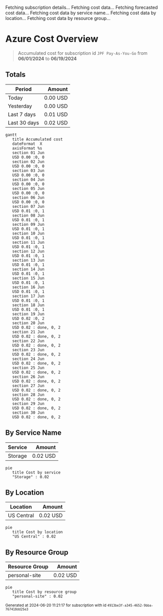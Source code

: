 Fetching subscription details...
Fetching cost data...
Fetching forecasted cost data...
Fetching cost data by service name...
Fetching cost data by location...
Fetching cost data by resource group...
# Azure Cost Overview

> Accumulated cost for subscription id `JPF Pay-As-You-Go` from **06/01/2024** to **06/19/2024**

## Totals

|Period|Amount|
|---|---:|
|Today|0.00 USD|
|Yesterday|0.00 USD|
|Last 7 days|0.01 USD|
|Last 30 days|0.02 USD|

```mermaid
gantt
   title Accumulated cost
   dateFormat  X
   axisFormat %s
   section 01 Jun
   USD 0.00 :0, 0
   section 02 Jun
   USD 0.00 :0, 0
   section 03 Jun
   USD 0.00 :0, 0
   section 04 Jun
   USD 0.00 :0, 0
   section 05 Jun
   USD 0.00 :0, 0
   section 06 Jun
   USD 0.00 :0, 0
   section 07 Jun
   USD 0.01 :0, 1
   section 08 Jun
   USD 0.01 :0, 1
   section 09 Jun
   USD 0.01 :0, 1
   section 10 Jun
   USD 0.01 :0, 1
   section 11 Jun
   USD 0.01 :0, 1
   section 12 Jun
   USD 0.01 :0, 1
   section 13 Jun
   USD 0.01 :0, 1
   section 14 Jun
   USD 0.01 :0, 1
   section 15 Jun
   USD 0.01 :0, 1
   section 16 Jun
   USD 0.01 :0, 1
   section 17 Jun
   USD 0.01 :0, 1
   section 18 Jun
   USD 0.01 :0, 1
   section 19 Jun
   USD 0.02 :0, 2
   section 20 Jun
   USD 0.02 : done, 0, 2
   section 21 Jun
   USD 0.02 : done, 0, 2
   section 22 Jun
   USD 0.02 : done, 0, 2
   section 23 Jun
   USD 0.02 : done, 0, 2
   section 24 Jun
   USD 0.02 : done, 0, 2
   section 25 Jun
   USD 0.02 : done, 0, 2
   section 26 Jun
   USD 0.02 : done, 0, 2
   section 27 Jun
   USD 0.02 : done, 0, 2
   section 28 Jun
   USD 0.02 : done, 0, 2
   section 29 Jun
   USD 0.02 : done, 0, 2
   section 30 Jun
   USD 0.02 : done, 0, 2
```

## By Service Name

|Service|Amount|
|---|---:|
|Storage|0.02 USD|

```mermaid
pie
   title Cost by service
   "Storage" : 0.02
```

## By Location

|Location|Amount|
|---|---:|
|US Central|0.02 USD|

```mermaid
pie
   title Cost by location
   "US Central" : 0.02
```

## By Resource Group

|Resource Group|Amount|
|---|---:|
|personal-site|0.02 USD|

```mermaid
pie
   title Cost by resource group
   "personal-site" : 0.02
```

<sup>Generated at 2024-06-20 11:21:17 for subscription with id `4913be3f-a345-4652-9bba-767418dd25e3`</sup>

